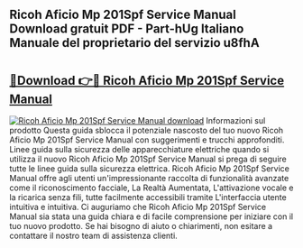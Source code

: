 ## Ricoh Aficio Mp 201Spf Service Manual Download gratuit PDF - Part-hUg Italiano Manuale del proprietario del servizio u8fhA

# <h2><a href="http://dffom9.blite.top/?on=Ricoh+Aficio+Mp+201Spf+Service+Manual">🔗Download 👉🔴 Ricoh Aficio Mp 201Spf Service Manual</a></h2>

[![Ricoh Aficio Mp 201Spf Service Manual download](https://i.imgur.com/lujVjoI.png)](http://dffom9.blite.top/?on=Ricoh+Aficio+Mp+201Spf+Service+Manual)
Informazioni sul prodotto Questa guida sblocca il potenziale nascosto del tuo nuovo Ricoh Aficio Mp 201Spf Service Manual con suggerimenti e trucchi approfonditi. Linee guida sulla sicurezza delle apparecchiature elettriche quando si utilizza il nuovo Ricoh Aficio Mp 201Spf Service Manual si prega di seguire tutte le linee guida sulla sicurezza elettrica. Ricoh Aficio Mp 201Spf Service Manual offre agli utenti un'impressionante raccolta di funzionalità avanzate come il riconoscimento facciale, La Realtà Aumentata, L'attivazione vocale e la ricarica senza fili, tutte facilmente accessibili tramite L'interfaccia utente intuitiva e intuitiva. Ci auguriamo che Ricoh Aficio Mp 201Spf Service Manual sia stata una guida chiara e di facile comprensione per iniziare con il tuo nuovo prodotto. Se hai bisogno di aiuto o chiarimenti, non esitare a contattare il nostro team di assistenza clienti.
